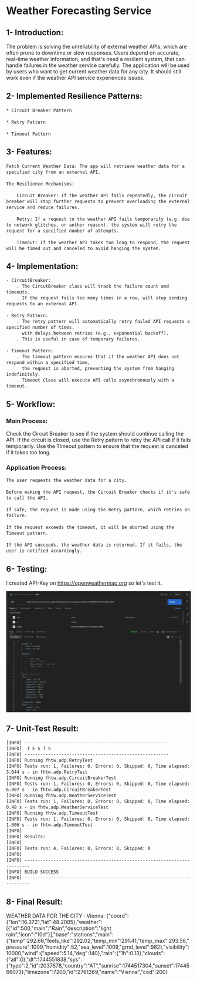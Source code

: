 # Weather Forecasting Service

## 1- Introduction:

The problem is solving the unreliability of external weather APIs, 
which are often prone to downtime or slow responses. Users depend on accurate,
real-time weather information, and that's need a resilient system,
that can handle failures in the weather service carefully.
The application will be used by users who want to get current weather data for any city. 
It should still work even if the weather API service experiences issues.


## 2- Implemented Resilience Patterns:

    * Circuit Breaker Pattern

    * Retry Pattern

    * Timeout Pattern


## 3- Features:

    Fetch Current Weather Data: The app will retrieve weather data for a specified city from an external API.

    The Resilience Mechanisms:

        Circuit Breaker: If the weather API fails repeatedly, the circuit breaker will stop further requests to prevent overloading the external service and reduce failures.

        Retry: If a request to the weather API fails temporarily (e.g. due to network glitches, or anthor reason), the system will retry the request for a specified number of attempts.

        Timeout: If the weather API takes too long to respond, the request will be timed out and canceled to avoid hanging the system.


## 4- Implementation:

    - CircuitBreaker:
        . The CircutBreaker class will track the failure count and timeouts.
        . If the request fails too many times in a row, will stop sending requests to an external API.

    - Retry Pattern:
        . The retry pattern will automatically retry failed API requests a specified number of times, 
          with delays between retries (e.g., exponential backoff).
        . This is useful in case of temporary failures.

    - Timeout Pattern:
        . The timeout pattern ensures that if the weather API does not respond within a specified time,
          the request is aborted, preventing the system from hanging indefinitely.
        . Timeout Class will execute API calls asynchronously with a timeout.


## 5- Workflow:

### Main Process:

Check the Circuit Breaker to see if the system should continue calling the API. 
If the circuit is closed, use the Retry pattern to retry the API call if it fails temporarily.
Use the Timeout pattern to ensure that the request is canceled if it takes too long.

### Application Process:

    The user requests the weather data for a city.

    Before making the API request, the Circuit Breaker checks if it's safe to call the API.

    If safe, the request is made using the Retry pattern, which retries on failure.

    If the request exceeds the timeout, it will be aborted using the Timeout pattern.

    If the API succeeds, the weather data is returned. If it fails, the user is notified accordingly.


## 6- Testing:

I created API-Key on https://openweathermap.org so let's test it.

![POSTMAN](API.png)

## 7- Unit-Test Result:
    [INFO] -------------------------------------------------------
    [INFO]  T E S T S
    [INFO] -------------------------------------------------------
    [INFO] Running fhtw.adp.RetryTest
    [INFO] Tests run: 1, Failures: 0, Errors: 0, Skipped: 0, Time elapsed: 3.044 s - in fhtw.adp.RetryTest
    [INFO] Running fhtw.adp.CircuitBreakerTest
    [INFO] Tests run: 1, Failures: 0, Errors: 0, Skipped: 0, Time elapsed: 6.007 s - in fhtw.adp.CircuitBreakerTest
    [INFO] Running fhtw.adp.WeatherServiceTest
    [INFO] Tests run: 1, Failures: 0, Errors: 0, Skipped: 0, Time elapsed: 0.48 s - in fhtw.adp.WeatherServiceTest
    [INFO] Running fhtw.adp.TimeoutTest
    [INFO] Tests run: 1, Failures: 0, Errors: 0, Skipped: 0, Time elapsed: 1.006 s - in fhtw.adp.TimeoutTest
    [INFO]
    [INFO] Results:
    [INFO]
    [INFO] Tests run: 4, Failures: 0, Errors: 0, Skipped: 0
    [INFO]
    [INFO] ------------------------------------------------------------------------
    [INFO] BUILD SUCCESS
    [INFO] ------------------------------------------------------------------------


## 8- Final Result:

WEATHER DATA FOR THE CITY : Vienna:
{"coord":{"lon":16.3721,"lat":48.2085},"weather":[{"id":500,"main":"Rain","description":"light rain","icon":"10d"}],"base":"stations","main":{"temp":292.66,"feels_like":292.02,"temp_min":291.41,"temp_max":293.56,"pressure":1009,"humidity":52,"sea_level":1009,"grnd_level":982},"visibility":10000,"wind":{"speed":5.14,"deg":140},"rain":{"1h":0.13},"clouds":{"all":0},"dt":1744551838,"sys":{"type":2,"id":2037878,"country":"AT","sunrise":1744517304,"sunset":1744566073},"timezone":7200,"id":2761369,"name":"Vienna","cod":200}

    